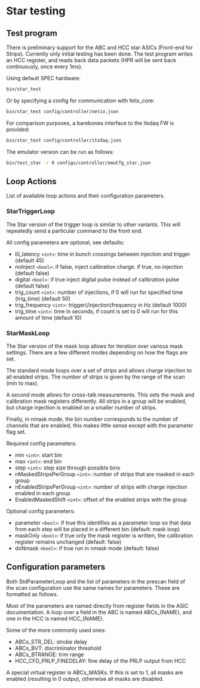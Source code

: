 # Star testing

## Test program

There is preliminary support for the ABC and HCC star ASICs (Front-end for
Strips). Currently only initial testing has been done.
The test program writes an HCC register, and reads back data packets
(HPR will be sent back continuously, once every 1ms).

Using default SPEC hardware:

```bash
bin/star_test
```

Or by specifying a config for communication with felix_core:

```bash
bin/star_test config/controller/netio.json
```

For comparison purposes, a barebones interface to the itsdaq FW is provided:

```bash
bin/star_test config/controller/itsdaq.json
```

The emulator version can be run as follows:

```bash
bin/test_star -r 0 configs/controller/emuCfg_star.json
```

## Loop Actions

List of available loop actions and their configuration parameters.

### StarTriggerLoop

The Star version of the trigger loop is similar to other variants.
This will repeatedly send a particular command to the front end. 

All config parameters are optional, see defaults:
    
- l0_latency ``<int>``: time in bunch crossings between injection and trigger (default 45)
- noInject ``<bool>``: if false, inject calibration charge. if true, no injection (default false)
- digital ``<bool>``: if true inject digital pulse instead of calibration pulse (default false)
- trig_count ``<int>``: number of injections, if 0 will run for specified time (trig_time) (default 50)
- trig_frequency ``<int>``: trigger(/injection)frequency in Hz (default 1000)
- trig_time ``<int>``: time in seconds, if count is set to 0 will run for this amount of time (default 10)

### StarMaskLoop

The Star version of the mask loop allows for iteration over various mask
settings. There are a few different modes depending on how the flags are set.

The standard mode loops over a set of strips and allows charge injection to
all enabled strips. The number of strips is given by the range of the scan
(min to max).

A second mode allows for cross-talk measurements. This sets the mask and
calibration mask registers differently. All strips in a group will be enabled,
but charge injection is enabled on a smaller number of strips.

Finally, in nmask mode, the bin number corresponds to the number of channels
that are enabled, this makes little sense except with the parameter flag set.

Required config parameters:
    
- min ``<int>``: start bin
- max ``<int>``: end bin
- step ``<int>``: step size through possible bins
- nMaskedStripsPerGroup ``<int>``: number of strips that are masked in each group
- nEnabledStripsPerGroup ``<int>``: number of strips with charge injection enabled in each group
- EnabledMaskedShift ``<int>``: offset of the enabled strips with the group

Optional config parameters:

- parameter ``<bool>``: if true this identifies as a parameter loop so that data from each step will be placed in a different bin (default: mask loop)
- maskOnly ``<bool>``: if true only the mask register is written, the calibration register remains unchanged (default: false)
- doNmask ``<bool>``: if true run in nmask mode (default: false)

## Configuration parameters

Both StdParameterLoop and the list of parameters in the prescan field of the
scan configuration use the same names for parameters. These are formatted as
follows.

Most of the parameters are named directly from register fields in the ASIC
documentation. A loop over a field in the ABC is named ABCs_{NAME}, and one
in the HCC is named HCC_{NAME}.

Some of the more commonly used ones:

- ABCs_STR_DEL: strobe delay
- ABCs_BVT: discriminator threshold
- ABCs_BTRANGE: trim range
- HCC_CFD_PRLP_FINEDELAY: fine delay of the PRLP output from HCC

A special virtual register is ABCs_MASKs. If this is set to 1, all masks are
enabled (resulting in 0 outpu), otherwise all masks are disabled.
